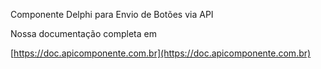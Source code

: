 Componente Delphi para Envio de Botões via API

Nossa documentação completa em

[https://doc.apicomponente.com.br](https://doc.apicomponente.com.br)
